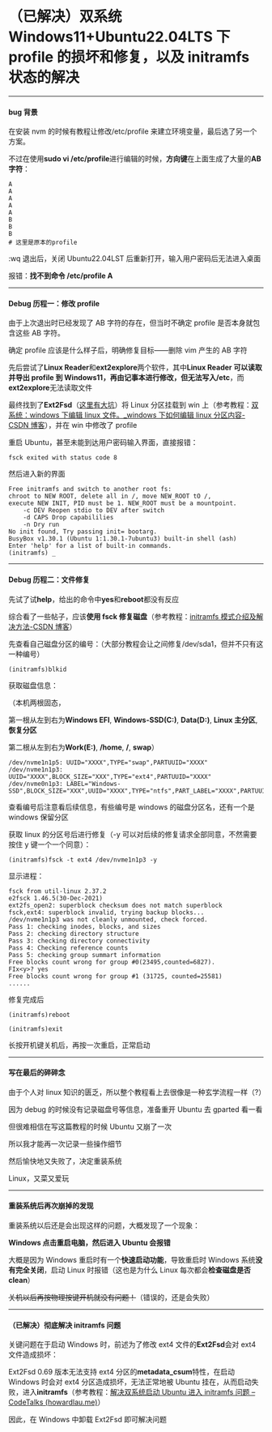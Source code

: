 # （已解决）双系统 Windows11+Ubuntu22.04LTS 下 profile 的损坏和修复，以及 initramfs 状态的解决

---

#### bug 背景

在安装 nvm 的时候有教程让修改/etc/profile 来建立环境变量，最后选了另一个方案。

不过在使用**sudo vi /etc/profile**进行编辑的时候，**方向键**在上面生成了大量的**AB 字符**：

```profile
A
A
A
A
A
B
B
B
# 这里是原本的profile
```

:wq 退出后，关闭 Ubuntu22.04LST 后重新打开，输入用户密码后无法进入桌面

报错：**找不到命令 /etc/profile A**

---

#### Debug 历程一：修改 profile

由于上次退出时已经发现了 AB 字符的存在，但当时不确定 profile 是否本身就包含这些 AB 字符。

确定 profile 应该是什么样子后，明确修复目标——删除 vim 产生的 AB 字符

先后尝试了**Linux Reader**和**ext2explore**两个软件，其中**Linux Reader 可以读取并导出 profile 到 Windows11，再由记事本进行修改，但无法写入/etc**，而**ext2explore**无法读取文件

最终找到了**Ext2Fsd**（<a href ='#solution'>这里有大坑</a>）将 Linux 分区挂载到 win 上（参考教程：[双系统：windows 下编辑 linux 文件。\_windows 下如何编辑 linux 分区内容-CSDN 博客](https://blog.csdn.net/hnllc2012/article/details/52847381)），并在 win 中修改了 profile

重启 Ubuntu，甚至未能到达用户密码输入界面，直接报错：

```
fsck exited with status code 8
```

然后进入新的界面

```
Free initramfs and switch to another root fs:
chroot to NEW ROOT, delete all in /, move NEW_ROOT tO /,
execute NEW INIT, PID must be 1. NEW_ROOT must be a mountpoint.
	-c DEV Reopen stdio to DEV after switch
	-d CAPS Drop capabililies
	-n Dry run
No init found, Try passing init= bootarg.
BusyBox v1.30.1 (Ubuntu 1:1.30.1-7ubuntu3) built-in shell (ash)
Enter 'help' for a list of built-in commands.
(initramfs) _
```

---

#### Debug 历程二：文件修复

先试了试**help**，给出的命令中**yes**和**reboot**都没有反应

综合看了一些帖子，应该**使用 fsck 修复磁盘**（参考教程：[initramfs 模式介绍及解决方法-CSDN 博客](https://blog.csdn.net/qq_44673299/article/details/114295223)）

先查看自己磁盘分区的编号：（大部分教程会让之间修复/dev/sda1，但并不只有这一种编号）

```
(initramfs)blkid
```

获取磁盘信息：

（本机两根固态，

第一根从左到右为**Windows EFI**, **Windows-SSD(C:)**, **Data(D:)**, **Linux 主分区**, **恢复分区**

第二根从左到右为**Work(E:)**, **/home**, **/**, **swap**）

```
/dev/nvme1n1p5: UUID="XXXX",TYPE="swap",PARTUUID="XXXX"
/dev/nvme1n1p3: UUID="XXXX",BLOCK_SIZE="XXX",TYPE="ext4",PARTUUID="XXXX"
/dev/nvme0n1p3: LABEL="Windows-SSD",BLOCK_SIZE="XXX",UUID="XXXX",TYPE="ntfs",PART_LABEL="XXXX",PARTUUID="XXXX"
```

查看编号后注意看后续信息，有些编号是 windows 的磁盘分区名，还有一个是 windows 保留分区

获取 linux 的分区号后进行修复（-y 可以对后续的修复请求全部同意，不然需要按住 y 键一个一个同意）：

```
(initramfs)fsck -t ext4 /dev/nvme1n1p3 -y
```

显示进程：

```
fsck from util-linux 2.37.2
e2fsck 1.46.5(30-Dec-2021)
ext2fs_open2: superblock checksum does not match superblock
fsck,ext4: superblock invalid, trying backup blocks...
/dev/nvme1n1p3 was not cleanly unmounted, check forced.
Pass 1: checking inodes, blocks, and sizes
Pass 2: checking directory structure
Pass 3: checking directory connectivity
Pass 4: Checking reference counts
Pass 5: checking group summart information
Free blocks count wrong for group #0(23495,counted=6827).
FIx<y>? yes
Free blocks count wrong for group #1 (31725, counted=25581)
......
```

修复完成后

```
(initramfs)reboot
```

```
(initramfs)exit
```

长按开机键关机后，再按一次重启，正常启动

---

#### 写在最后的碎碎念

由于个人对 linux 知识的匮乏，所以整个教程看上去很像是一种玄学流程一样（?）

因为 debug 的时候没有记录磁盘号等信息，准备重开 Ubuntu 去 gparted 看一看

但很难相信在写这篇教程的时候 Ubuntu 又崩了一次

所以我才能再一次记录一些操作细节

然后愉快地又失败了，决定重装系统

Linux，又菜又爱玩

---

#### 重装系统后再次崩掉的发现

重装系统以后还是会出现这样的问题，大概发现了一个现象：

**Windows 点击重启电脑，然后进入 Ubuntu 会报错**

大概是因为 Windows 重启时有一个**快速启动功能**，导致重启时 Windows 系统**没有完全关闭**，启动 Linux 时报错（这也是为什么 Linux 每次都会**检查磁盘是否 clean**）

~~关机以后再按物理按键开机就没有问题！~~（错误的，还是会失败）

---

#### <a id='solution'>（已解决）彻底解决 initramfs 问题</a>

关键问题在于启动 Windows 时，前述为了修改 ext4 文件的**Ext2Fsd**会对 ext4 文件造成损坏：

Ext2Fsd 0.69 版本无法支持 ext4 分区的**metadata_csum**特性，在启动 Windows 时会对 ext4 分区造成损坏，无法正常地被 Ubuntu 挂在，从而启动失败，进入**initramfs**（参考教程：[解决双系统启动 Ubuntu 进入 initramfs 问题 – CodeTalks (howardlau.me)](https://howardlau.me/it-chat/ubuntu-dual-boot-initramfs.html)）

因此，在 Windows 中卸载 Ext2Fsd 即可解决问题
